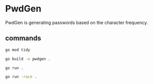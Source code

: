 # PwdGen

PwdGen is generating passwords based on the character frequency.

## commands

```sh
go mod tidy

go build -o pwdgen .

go run .

go run -race .
```
